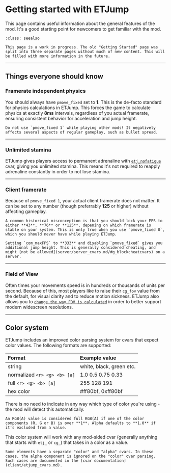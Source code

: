 # Getting started with ETJump
This page contains useful information about the general features of the mod. It's a good starting point for newcomers to get familiar with the mod.

```{admonition} Under construction
:class: seealso

This page is a work in progress. The old "Getting Started" page was split into three separate pages without much of new content. This will be filled with more information in the future.
```

---

## Things everyone should know

### Framerate independent physics
You should always have `pmove_fixed` set to **1**. This is the de-facto standard for physics calculations in ETJump. This forces the game to calculate physics at exactly **8ms** intervals, regardless of you actual framerate, ensuring consistent behavior for acceleration and jump height.

```{caution}
Do not use `pmove_fixed 1` while playing other mods! It negatively affects several aspects of regular gameplay, such as bullet spread.
```

---

### Unlimited stamina
ETJump gives players access to permanent adrenaline with [`etj_nofatigue`](client/etjump_cvars.md/#etj_nofatigue) cvar, giving you unlimited stamina. This means it's not required to reapply adrenaline constantly in order to not lose stamina.

---

### Client framerate
Because of `pmove_fixed 1`, your actual client framerate does not matter. It can be set to any number (though preferrably **125** or higher) without affecting gameplay.

```{note}
A common historical misconception is that you should lock your FPS to either **43**, **76** or **125**, depening on which framerate is stable on your system. This is only true when you use `pmove_fixed 0`, which you should never have while playing ETJump.
```

```{note}
Setting `com_maxFPS` to **333** and disabling `pmove_fixed` gives you additional jump height. This is generally considered cheating, and might [not be allowed](server/server_cvars.md/#g_blockcheatcvars) on a server.
```

---

### Field of View
Often times your movements speed is in hundreds or thousands of units per second. Because of this, most players like to raise their `cg_fov` value from the default, for visual clarity and to reduce motion sickness. ETJump also allows you to [`change the way FOV is calculated`](client/etjump_cvars.md/#etj_realfov) in order to better support modern widescreen resolutions.

---

## Color system
ETJump includes an improved color parsing system for cvars that expect color values. The following formats are supported:

Format                       | Example value
:----------------------------|:------------------------
string                       | white, black, green etc.
normalized `<r> <g> <b> [a]` | 1.0 0.5 0.75 0.33
full `<r> <g> <b> [a]`       |  255 128 191
hex color                    |  #ff80bf, 0xff80bf

There is no need to indicate in any way which type of color you're using - the mod will detect this automatically.

```{note}
An RGB(A) value is considered full RGB(A) if one of the color components (R, G or B) is over **1**. Alpha defaults to **1.0** if it's excluded from a value.
``` 

This color system will work with any mod-sided cvar (generally anything that starts with `etj_` or `cg_`) that takes in a color as a value.

```{note}
Some elements have a separate "color" and "alpha" cvars. In these cases, the alpha component is ignored on the "color" cvar parsing. Such cases are documented in the [cvar documentation](client/etjump_cvars.md).
```
